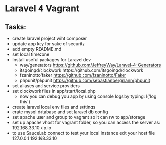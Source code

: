 # Laravel 4 Vagrant

## Tasks:

 * create laravel project wiht composer
 * update app key for sake of security
 * add empty README.md
 * set local timezone
 * Install useful packages for Laravel dev
   * way/generators https://github.com/JeffreyWay/Laravel-4-Generators
   * itsgoingd/clockwork https://github.com/itsgoingd/clockwork
   * fzaninotto/faker https://github.com/fzaninotto/Faker
   * phpunit/phpunit https://github.com/sebastianbergmann/phpunit
 * set aliases and service providers
 * set clockwork files in app/start/local.php
   * now you can debug you app by using console logs by typing: l('log this')
 * create laravel local env files and settings 
 * crate mysql database and set laravel db config
 * set apache user and group to vagrant so it can rw to app/storage
 * set up apache vhost for vagrant folder, so you can access the server as: 192.168.33.10.xip.io
 * to use SauceLab connect to test your local instance edit your host file
 127.0.0.1 192.168.33.10
